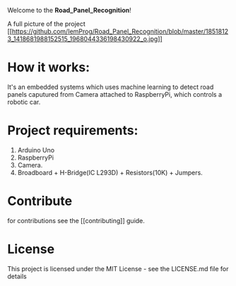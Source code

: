 Welcome to the **Road_Panel_Recognition**!

A full picture of the project [[https://github.com/IemProg/Road_Panel_Recognition/blob/master/18518123_1418681988152515_1968044336198430922_o.jpg]]

# How it works:
It's an embedded systems which uses machine learning to detect road panels caputured from Camera attached to RaspberryPi, which controls a robotic car.

# Project requirements:
1. Arduino Uno
2. RaspberryPi
3. Camera.
4. Broadboard + H-Bridge(IC L293D) + Resistors(10K) + Jumpers.


# Contribute 
for contributions see the [[contributing]] guide.

# License
This project is licensed under the MIT License - see the LICENSE.md file for details
